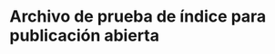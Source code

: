 # <a name="index-test-file-for-open-publishing"></a>Archivo de prueba de índice para publicación abierta